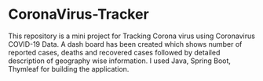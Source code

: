 # CoronaVirus-Tracker
This repository is a mini project for Tracking Corona virus using Coronavirus COVID-19 Data. A dash board has been created which shows number of reported cases, deaths and recovered cases followed by detailed description of geography wise information. I used Java, Spring Boot, Thymleaf for building the application.
